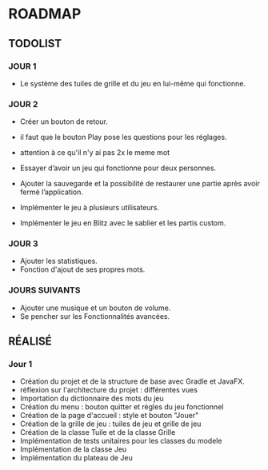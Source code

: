 # ROADMAP 

## TODOLIST

### JOUR 1

- Le système des tuiles de grille et du jeu en lui-même qui fonctionne.

### JOUR 2

- Créer un bouton de retour.
- il faut que le bouton Play pose les questions pour les réglages.

- attention à ce qu'il n'y ai pas 2x le meme mot
- Essayer d’avoir un jeu qui fonctionne pour deux personnes.
- Ajouter la sauvegarde et la possibilité de restaurer une partie après avoir fermé l’application.
- Implémenter le jeu à plusieurs utilisateurs.
- Implémenter le jeu en Blitz avec le sablier et les partis custom.

### JOUR 3

- Ajouter les statistiques.
- Fonction d'ajout de ses propres mots.

### JOURS SUIVANTS

- Ajouter une musique et un bouton de volume.
- Se pencher sur les Fonctionnalités avancées.


## RÉALISÉ

### Jour 1
- Création du projet et de la structure de base avec Gradle et JavaFX.
- réflexion sur l'architecture du projet : différentes vues
- Importation du dictionnaire des mots du jeu
- Création du menu : bouton quitter et règles du jeu fonctionnel
- Création de la page d'accueil : style et bouton "Jouer"
- Création de la grille de jeu : tuiles de jeu et grille de jeu
- Création de la classe Tuile et de la classe Grille
- Implémentation de tests unitaires pour les classes du modele
- Implémentation de la classe Jeu
- Implémentation du plateau de Jeu